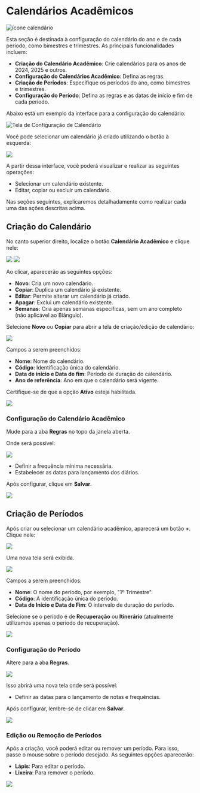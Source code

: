 # Calendários Acadêmicos

![ícone calendário](../assets/imagens/calendario/iconeCal.png)

Esta seção é destinada à configuração do calendário do ano e de cada período, como bimestres e trimestres. As principais funcionalidades incluem:

- **Criação do Calendário Acadêmico**: Crie calendários para os anos de 2024, 2025 e outros.
- **Configuração do Calendários Acadêmico**: Defina as regras.
- **Criação de Períodos**: Especifique os períodos do ano, como bimestres e trimestres.
- **Configuração do Período**: Defina as regras e as datas de início e fim de cada período.

Abaixo está um exemplo da interface para a configuração do calendário:

![Tela de Configuração de Calendário](../assets/imagens/calendario/telaCal.png)

Você pode selecionar um calendário já criado utilizando o botão à esquerda:

![](../assets/imagens/calendario/selecionar.png)

A partir dessa interface, você poderá visualizar e realizar as seguintes operações:

- Selecionar um calendário existente.
- Editar, copiar ou excluir um calendário.

Nas seções seguintes, explicaremos detalhadamente como realizar cada uma das ações descritas acima.

## Criação do Calendário

No canto superior direito, localize o botão **Calendário Acadêmico** e clique nele:

![](../assets/imagens/calendario/botaoLateral.png)
![](../assets/imagens/calendario/telaC.png)

Ao clicar, aparecerão as seguintes opções:

- **Novo**: Cria um novo calendário.
- **Copiar**: Duplica um calendário já existente.
- **Editar**: Permite alterar um calendário já criado.
- **Apagar**: Exclui um calendário existente.
- **Semanas**: Cria apenas semanas específicas, sem um ano completo (não aplicável ao Biângulo).

Selecione **Novo** ou **Copiar** para abrir a tela de criação/edição de calendário:

![](../assets/imagens/calendario/prrencherC.png)

Campos a serem preenchidos:

- **Nome**: Nome do calendário.
- **Código**: Identificação única do calendário.
- **Data de início e Data de fim**: Período de duração do calendário.
- **Ano de referência**: Ano em que o calendário será vigente.

Certifique-se de que a opção **Ativo** esteja habilitada.

![](../assets/imagens/calendario/ativar.png)

### Configuração do Calendário Acadêmico

Mude para a aba **Regras** no topo da janela aberta.

Onde será possível:

![](../assets/imagens/calendario/regras.png)

- Definir a frequência mínima necessária.
- Estabelecer as datas para lançamento dos diários.

Após configurar, clique em **Salvar**.

![](../assets/imagens/calendario/salvar.png)

## Criação de Períodos  

Após criar ou selecionar um calendário acadêmico, aparecerá um botão **+**. Clique nele:  

![](../assets/imagens/calendario/botaõ+.png)  

Uma nova tela será exibida.  

![](../assets/imagens/calendario/periodo.png)

Campos a serem preenchidos:  

- **Nome**: O nome do período, por exemplo, "1º Trimestre".  
- **Código**: A identificação única do período.  
- **Data de Início e Data de Fim**: O intervalo de duração do período.  

Selecione se o período é de **Recuperação** ou **Itinerário** (atualmente utilizamos apenas o período de recuperação).  

![](../assets/imagens/calendario/opca.png)  

### Configuração do Período  

Altere para a aba **Regras**.  

![](../assets/imagens/calendario/regrasP.png)

Isso abrirá uma nova tela onde será possível:  

- Definir as datas para o lançamento de notas e frequências.  

Após configurar, lembre-se de clicar em **Salvar**.  

![](../assets/imagens/calendario/salvar.png)  

### Edição ou Remoção de Períodos  

Após a criação, você poderá editar ou remover um período. Para isso, passe o mouse sobre o período desejado. As seguintes opções aparecerão:  

- **Lápis**: Para editar o período.  
- **Lixeira**: Para remover o período.  

![](../assets/imagens/calendario/EDIT.png)  

